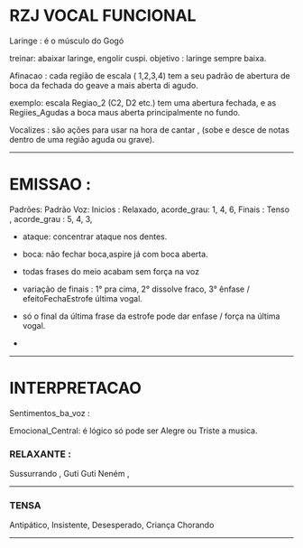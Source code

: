 # RZJ VOCAL FUNCIONAL

Laringe : é o músculo do Gogó

  treinar: abaixar laringe, engolir cuspi.
  objetivo : laringe sempre baixa.

Afinacao : cada região de escala ( 1,2,3,4) tem a seu padrão de abertura de boca da fechada do geave a mais aberta di agudo.

exemplo: escala Regiao_2 (C2, D2 etc.) tem uma abertura fechada, e as Regiies_Agudas a boca maus aberta principalmente no fundo.



Vocalizes : são ações para usar na hora de cantar , (sobe e desce de notas dentro de uma região aguda ou grave).


---
# EMISSAO :

Padrões: 
 Padrão Voz: 
   Inicios : Relaxado, acorde_grau: 1, 4, 6,
   Finais : Tenso , acorde_grau : 5, 4, 3, 

- ataque: concentrar ataque nos dentes.
- boca: não fechar boca,aspire já com boca aberta.

- todas frases do meio acabam sem força na voz

- variação de finais : 1° pra cima, 2° dissolve fraco, 3° ênfase / efeitoFechaEstrofe última vogal.

- só o final da última frase da estrofe pode dar enfase / força na última vogal.

- 

---
# INTERPRETACAO 
Sentimentos_ba_voz : 

Emocional_Central: é lógico só pode ser Alegre ou Triste a musica.

### RELAXANTE :
Sussurrando , 
Guti Guti Neném ,


---
### TENSA

Antipático,
Insistente,
Desesperado,
Criança Chorando

---



